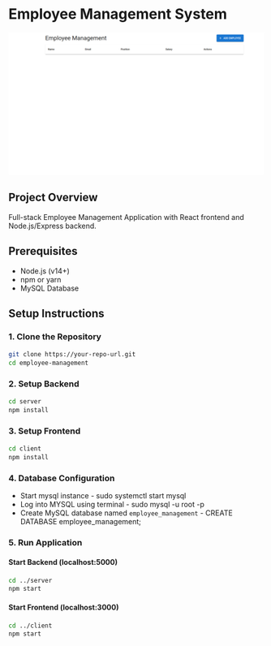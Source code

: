 # Employee Management System

[![Watch the demo](https://github.com/rdeswal/employee-management-system/blob/main/demo/demo.png)](https://github.com/rdeswal/employee-management-system/blob/main/demo/Screen-Recording.mp4)

## Project Overview

Full-stack Employee Management Application with React frontend and Node.js/Express backend.

## Prerequisites

- Node.js (v14+)
- npm or yarn
- MySQL Database

## Setup Instructions

### 1. Clone the Repository

```bash
git clone https://your-repo-url.git
cd employee-management
```

### 2. Setup Backend

```bash
cd server
npm install
```

### 3. Setup Frontend

```bash
cd client
npm install
```

### 4. Database Configuration

- Start mysql instance - sudo systemctl start mysql
- Log into MYSQL using terminal - sudo mysql -u root -p
- Create MySQL database named `employee_management` - CREATE DATABASE employee_management;

### 5. Run Application

#### Start Backend (localhost:5000)

```bash
cd ../server
npm start
```

#### Start Frontend (localhost:3000)

```bash
cd ../client
npm start
```
